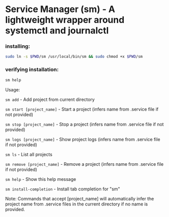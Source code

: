 # Service Manager (sm) - A lightweight wrapper around systemctl and journalctl

### installing:
```bash
sudo ln -s $PWD/sm /usr/local/bin/sm && sudo chmod +x $PWD/sm
```

### verifying installation:
```bash
sm help
```


Usage:

  `sm add`                        - Add project from current directory

  `sm start [project_name]`       - Start a project (infers name from .service file if not provided)

  `sm stop [project_name]`        - Stop a project (infers name from .service file if not provided)

  `sm logs [project_name]`        - Show project logs (infers name from .service file if not provided)

  `sm ls`                         - List all projects

  `sm remove [project_name]`      - Remove a project (infers name from .service file if not provided)

  `sm help`                       - Show this help message

  `sm install-completion`         - Install tab completion for "sm"

Note: Commands that accept [project_name] will automatically infer the project name from .service files in the current directory if no name is provided.
